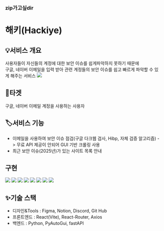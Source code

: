 ### zip가고싶dir

# 해키(Hackiye)

## 💡서비스 개요
사용자들이 자신들의 계정에 대한 보안 이슈를 쉽게파악하지 못하기 때문에<br>
구글, 네이버 이메일을 입력 받아 관련 계정들의 보안 이슈를 쉽고 빠르게 파악할 수 있게 해주는 서비스
<img src="./img.png">

## 🎯타겟
구글, 네이버 이메일 계정을 사용하는 사용자

## 🏷️서비스 기능
- 이메일을 사용하여 보안 이슈 점검(구글 다크웹 검사, Hibp, 자체 검증 알고리즘) -> 무료 API 제공이 안되어 GUI 기반 크롤링 사용
- 최근 보안 이슈(2025년)가 있는 사이트 목록 안내

## 구현
<img src="./img01.png">
<img src="./img02.png">
<img src="./img03.png">
<img src="./img04.png">
<img src="./img05.png">
<img src="./img06.png">
<img src="./img07.png">
<img src="./img08.png">

## ✨기술 스택
- 디자인&Tools : Figma, Notion, Discord, Git Hub
- 프론트엔드 : React(Vite), React-Router, Axios
- 백엔드 : Python, PyAutoGui, fastAPI
